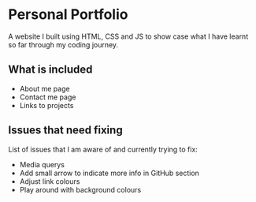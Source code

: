 # Personal Portfolio


A website I built using HTML, CSS and JS to show case what I have learnt so far through my coding journey.

## What is included

- About me page
- Contact me page
- Links to projects

## Issues that need fixing

List of issues that I am aware of and currently trying to fix:
- Media querys
- Add small arrow to indicate more info in GitHub section
- Adjust link colours
- Play around with background colours
